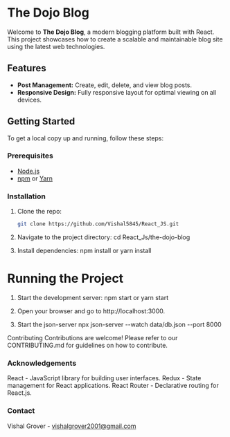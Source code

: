 # The Dojo Blog

Welcome to **The Dojo Blog**, a modern blogging platform built with React. This project showcases how to create a scalable and maintainable blog site using the latest web technologies.

## Features

- **Post Management:** Create, edit, delete, and view blog posts.
- **Responsive Design:** Fully responsive layout for optimal viewing on all devices.


## Getting Started

To get a local copy up and running, follow these steps:

### Prerequisites

- [Node.js](https://nodejs.org/)
- [npm](https://www.npmjs.com/) or [Yarn](https://yarnpkg.com/)

### Installation

1. Clone the repo:
   ```bash
   git clone https://github.com/Vishal5845/React_JS.git

2. Navigate to the project directory:
   cd React_Js/the-dojo-blog

3. Install dependencies:
   npm install or yarn install

# Running the Project
1. Start the development server:
    npm start or yarn start

2. Open your browser and go to http://localhost:3000.

3. Start the json-server
    npx json-server --watch data/db.json --port 8000

Contributing
Contributions are welcome! Please refer to our CONTRIBUTING.md for guidelines on how to contribute.

### Acknowledgements
React - JavaScript library for building user interfaces.
Redux - State management for React applications.
React Router - Declarative routing for React.js.

### Contact
Vishal Grover - vishalgrover2001@gmail.com
